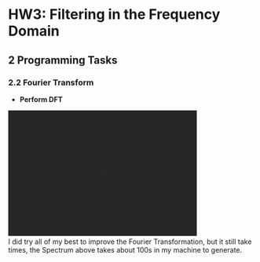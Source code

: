 # HW3: Filtering in the Frequency Domain



## 2 Programming Tasks

### 2.2 Fourier Transform

* **Perform DFT**

![](src/images/dft_72.png)<br>
I did try all of my best to improve the Fourier Transformation, but it still take times, the Spectrum above takes about 100s in my machine to generate.
